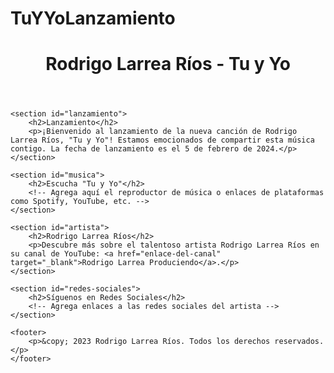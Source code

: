 # TuYYoLanzamiento        <!DOCTYPE html>
<html lang="es">
<head>
    <meta charset="UTF-8">
    <meta name="viewport" content="width=device-width, initial-scale=1.0">
    <title>Tu y Yo - Rodrigo Larrea Ríos</title>
    <link rel="stylesheet" href="styles.css">
</head>
<body>
    <header>
        <h1>Rodrigo Larrea Ríos - Tu y Yo</h1>
    </header>

    <section id="lanzamiento">
        <h2>Lanzamiento</h2>
        <p>¡Bienvenido al lanzamiento de la nueva canción de Rodrigo Larrea Ríos, "Tu y Yo"! Estamos emocionados de compartir esta música contigo. La fecha de lanzamiento es el 5 de febrero de 2024.</p>
    </section>

    <section id="musica">
        <h2>Escucha "Tu y Yo"</h2>
        <!-- Agrega aquí el reproductor de música o enlaces de plataformas como Spotify, YouTube, etc. -->
    </section>

    <section id="artista">
        <h2>Rodrigo Larrea Ríos</h2>
        <p>Descubre más sobre el talentoso artista Rodrigo Larrea Ríos en su canal de YouTube: <a href="enlace-del-canal" target="_blank">Rodrigo Larrea Produciendo</a>.</p>
    </section>

    <section id="redes-sociales">
        <h2>Síguenos en Redes Sociales</h2>
        <!-- Agrega enlaces a las redes sociales del artista -->
    </section>

    <footer>
        <p>&copy; 2023 Rodrigo Larrea Ríos. Todos los derechos reservados.</p>
    </footer>
</body>
</html>
      
